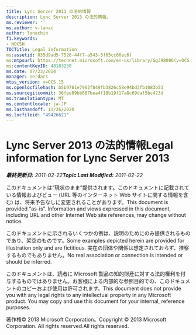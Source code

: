 ```yaml
---
title: Lync Server 2013 の法的情報
description: Lync Server 2013 の法的情報。
ms.reviewer: ''
ms.author: v-lanac
author: lanachin
f1.keywords:
- NOCSH
TOCTitle: Legal information
ms:assetid: 035d9ad5-7526-44f7-a543-5f65cc66ec6f
ms:mtpsurl: https://technet.microsoft.com/en-us/library/Gg398086(v=OCS.15)
ms:contentKeyID: 48183258
ms.date: 07/23/2014
manager: serdars
mtps_version: v=OCS.15
ms.openlocfilehash: b5b9761e7962f849fb3826c58e94bd3fb1083b53
ms.sourcegitcommit: 36fee89bb887bea4f18b19f17a8c69daf5bc423d
ms.translationtype: MT
ms.contentlocale: ja-JP
ms.lasthandoff: 11/26/2020
ms.locfileid: "49426621"
---
```

# <a name="legal-information-for-lync-server-2013"></a><span data-ttu-id="de5d0-103">Lync Server 2013 の法的情報</span><span class="sxs-lookup"><span data-stu-id="de5d0-103">Legal information for Lync Server 2013</span></span>

<div data-xmlns="http://www.w3.org/1999/xhtml">

<div class="topic" data-xmlns="http://www.w3.org/1999/xhtml" data-msxsl="urn:schemas-microsoft-com:xslt" data-cs="https://msdn.microsoft.com/">

<div data-asp="https://msdn2.microsoft.com/asp">



</div>

<div id="mainSection">

<div id="mainBody"><span data-ttu-id="de5d0-104">

<span> </span></span><span class="sxs-lookup"><span data-stu-id="de5d0-104">

<span> </span></span></span>

<span data-ttu-id="de5d0-105">_**最終更新日:** 2011-02-22_</span><span class="sxs-lookup"><span data-stu-id="de5d0-105">_**Topic Last Modified:** 2011-02-22_</span></span>

<span data-ttu-id="de5d0-p101">このドキュメントは“現状のまま”提供されます。このドキュメントに記載されている情報およびビュー (URL 等のインターネット Web サイトに関する情報を含む) は、将来予告なしに変更されることがあります。</span><span class="sxs-lookup"><span data-stu-id="de5d0-p101">This document is provided “as-is”. Information and views expressed in this document, including URL and other Internet Web site references, may change without notice.</span></span>

<span data-ttu-id="de5d0-108">このドキュメントに示されるいくつかの例は、説明のためにのみ提供されるものであり、架空のものです。</span><span class="sxs-lookup"><span data-stu-id="de5d0-108">Some examples depicted herein are provided for illustration only and are fictitious.</span></span> <span data-ttu-id="de5d0-109">実在の団体や関係は想定されておらず、推察するものでもありません。</span><span class="sxs-lookup"><span data-stu-id="de5d0-109">No real association or connection is intended or should be inferred.</span></span>

<span data-ttu-id="de5d0-p103">このドキュメントは、読者に Microsoft 製品の知的財産に対する法的権利を付与するものではありません。お客様による内部的な参照目的での、このドキュメントのコピーおよび使用は許可されます。</span><span class="sxs-lookup"><span data-stu-id="de5d0-p103">This document does not provide you with any legal rights to any intellectual property in any Microsoft product. You may copy and use this document for your internal, reference purposes.</span></span>

<span data-ttu-id="de5d0-112">著作権© 2013 Microsoft Corporation。</span><span class="sxs-lookup"><span data-stu-id="de5d0-112">Copyright © 2013 Microsoft Corporation.</span></span> <span data-ttu-id="de5d0-113">All rights reserved.</span><span class="sxs-lookup"><span data-stu-id="de5d0-113">All rights reserved.</span></span>

<span data-ttu-id="de5d0-114"></div>

<span> </span>

</div>

</div>

</span><span class="sxs-lookup"><span data-stu-id="de5d0-114"></div>

<span> </span>

</div>

</div>

</span></span></div>

